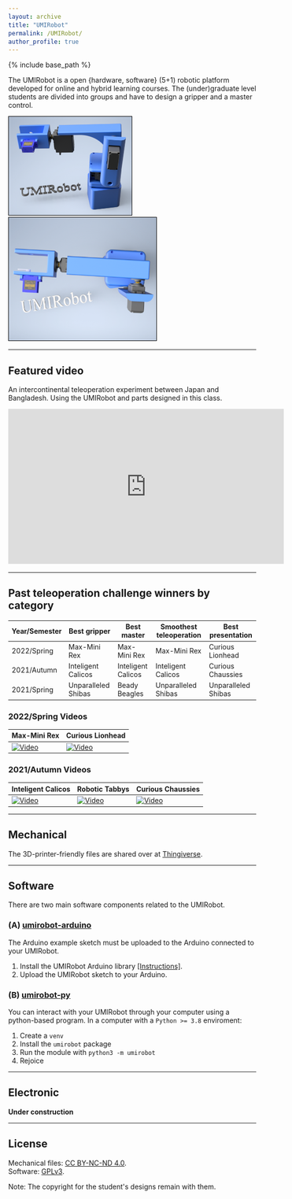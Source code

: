 ```yaml
---
layout: archive
title: "UMIRobot"
permalink: /UMIRobot/
author_profile: true
---
```


{% include base_path %}

The UMIRobot is a open {hardware, software} (5+1) robotic platform developed for online and hybrid learning courses.
The (under)graduate level students are divided into groups and have to design a gripper and a master control.

<img style='border:1px solid #000000' src="/images/umirobot_raytrace_front_withtext.png" width="250" height="200"> <img style='border:1px solid #000000' src="/images/umirobot_raytrace_up_withtext.png" width="300" height="250">
  
<hr/>

## Featured video

An intercontinental teleoperation experiment between Japan and Bangladesh.
Using the UMIRobot and parts designed in this class.

<iframe width="560" height="315" src="https://www.youtube.com/embed/Y_5amab3kMQ" title="YouTube video player" frameborder="0" allow="accelerometer; autoplay; clipboard-write; encrypted-media; gyroscope; picture-in-picture" allowfullscreen></iframe>

<hr/>

## Past teleoperation challenge winners by category

|Year/Semester|Best gripper|Best master|Smoothest teleoperation|Best presentation|
|---|---|---|---|---|
|2022/Spring|Max-Mini Rex|Max-Mini Rex|Max-Mini Rex|Curious Lionhead|
|2021/Autumn|Inteligent Calicos|Inteligent Calicos|Inteligent Calicos|Curious Chaussies|
|2021/Spring|Unparalleled Shibas|Beady Beagles|Unparalleled Shibas|Unparalleled Shibas|

### 2022/Spring Videos

|Max-Mini Rex|Curious Lionhead|
|---|---|
|[![Video](https://img.youtube.com/vi/T65DRtAJ47Y/0.jpg)](https://www.youtube.com/watch?v=T65DRtAJ47Y)|[![Video](https://img.youtube.com/vi/o1naGEtkIeQ/0.jpg)](https://www.youtube.com/watch?v=o1naGEtkIeQ)|

### 2021/Autumn Videos

|Inteligent Calicos|Robotic Tabbys|Curious Chaussies|
|---|---|---|
|[![Video](https://img.youtube.com/vi/CfaNs1w4wMY/0.jpg)](https://www.youtube.com/watch?v=CfaNs1w4wMY)|[![Video](https://img.youtube.com/vi/zix5uXahhFg/0.jpg)](https://www.youtube.com/watch?v=zix5uXahhFg)|[![Video](https://img.youtube.com/vi/dfVOAAa_DoQ/0.jpg)](https://www.youtube.com/watch?v=dfVOAAa_DoQ)|

<hr/>

## Mechanical 

The 3D-printer-friendly files are shared over at [Thingiverse](https://www.thingiverse.com/thing:4797804).

<hr/>

## Software

There are two main software components related to the UMIRobot. 

### (A) [umirobot-arduino](https://github.com/mmmarinho/umirobot-arduino)

The Arduino example sketch must be uploaded to the Arduino connected to your UMIRobot.
1. Install the UMIRobot Arduino library [[Instructions]](https://www.ardu-badge.com/UMIRobot).
2. Upload the UMIRobot sketch to your Arduino.

### (B) [umirobot-py](https://github.com/mmmarinho/umirobot-py)

You can interact with your UMIRobot through your computer using a python-based program.
In a computer with a `Python >= 3.8` enviroment:
1. Create a `venv`
2. Install the `umirobot` package
3. Run the module with `python3 -m umirobot`
4. Rejoice

<hr/>

## Electronic

**Under construction**

<hr/>

## License

Mechanical files: [CC BY-NC-ND 4.0](https://creativecommons.org/licenses/by-nc-nd/4.0/).
<br />Software: [GPLv3](https://tldrlegal.com/license/gnu-general-public-license-v3-(gpl-3)).

Note: The copyright for the student's designs remain with them. 
